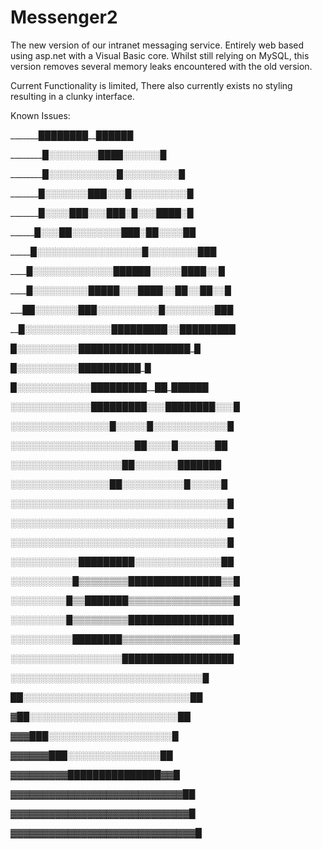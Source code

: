 # Messenger2
The new version of our intranet messaging service. Entirely web based using asp.net with a Visual Basic core. Whilst still relying on MySQL, this version removes several memory leaks encountered with the old version.

Current Functionality is limited, There also currently exists no styling resulting in a clunky interface.

Known Issues:

_______████████__██████

_________█░░░░░░░░██_██░░░░░░█

________█░░░░░░░░░░░█░░░░░░░░░█

_______█░░░░░░░███░░░█░░░░░░░░░█

_______█░░░░███░░░███░█░░░████░█

______█░░░██░░░░░░░░███░██░░░░██

_____█░░░░░░░░░░░░░░░░░█░░░░░░░░███

____█░░░░░░░░░░░░░██████░░░░░████░░█

____█░░░░░░░░░█████░░░████░░██░░██░░█

___██░░░░░░░███░░░░░░░░░░█░░░░░░░░███

__█░░░░░░░░░░░░░░█████████░░█████████

█░░░░░░░░░░█████_████████_█████_█

█░░░░░░░░░░█___█_████___███_█_█

█░░░░░░░░░░░░█_████_████__██_██████

░░░░░░░░░░░░░█████████░░░████████░░░█

░░░░░░░░░░░░░░░░█░░░░░█░░░░░░░░░░░░█

░░░░░░░░░░░░░░░░░░░░██░░░░█░░░░░░██

░░░░░░░░░░░░░░░░░░██░░░░░░░███████

░░░░░░░░░░░░░░░░██░░░░░░░░░░█░░░░░█

░░░░░░░░░░░░░░░░░░░░░░░░░░░░░░░░░░░█

░░░░░░░░░░░░░░░░░░░░░░░░░░░░░░░░░░░█

░░░░░░░░░░░░░░░░░░░░░░░░░░░░░░░░░░░█

░░░░░░░░░░░█████████░░░░░░░░░░░░░░██

░░░░░░░░░░█▒▒▒▒▒▒▒▒███████████████▒▒█

░░░░░░░░░█▒▒███████▒▒▒▒▒▒▒▒▒▒▒▒▒▒▒▒▒█

░░░░░░░░░█▒▒▒▒▒▒▒▒▒█████████████████

░░░░░░░░░░████████▒▒▒▒▒▒▒▒▒▒▒▒▒▒▒▒▒▒█

░░░░░░░░░░░░░░░░░░██████████████████

░░░░░░░░░░░░░░░░░░░░░░░░░░░░░░░█

██░░░░░░░░░░░░░░░░░░░░░░░░░░░██

▓██░░░░░░░░░░░░░░░░░░░░░░░░██

▓▓▓███░░░░░░░░░░░░░░░░░░░░█

▓▓▓▓▓▓███░░░░░░░░░░░░░░░██

▓▓▓▓▓▓▓▓▓███████████████▓▓█

▓▓▓▓▓▓▓▓▓▓▓▓▓▓▓▓▓▓▓▓▓▓▓▓▓▓▓██

▓▓▓▓▓▓▓▓▓▓▓▓▓▓▓▓▓▓▓▓▓▓▓▓▓▓▓▓█

▓▓▓▓▓▓▓▓▓▓▓▓▓▓▓▓▓▓▓▓▓▓▓▓▓▓▓▓▓█
